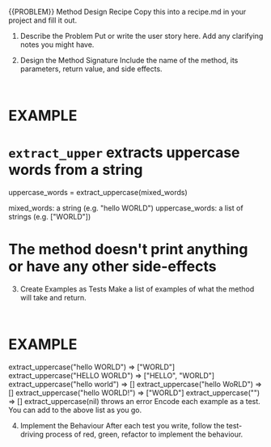 {{PROBLEM}} Method Design Recipe
Copy this into a recipe.md in your project and fill it out.

1. Describe the Problem
   Put or write the user story here. Add any clarifying notes you might have.

2. Design the Method Signature
   Include the name of the method, its parameters, return value, and side effects.

```ruby



```

# EXAMPLE

# `extract_upper` extracts uppercase words from a string

uppercase_words = extract_uppercase(mixed_words)

mixed_words: a string (e.g. "hello WORLD")
uppercase_words: a list of strings (e.g. ["WORLD"])

# The method doesn't print anything or have any other side-effects

3. Create Examples as Tests
   Make a list of examples of what the method will take and return.

```ruby



```

# EXAMPLE

extract_uppercase("hello WORLD") => ["WORLD"]
extract_uppercase("HELLO WORLD") => ["HELLO", "WORLD"]
extract_uppercase("hello world") => []
extract_uppercase("hello WoRLD") => []
extract_uppercase("hello WORLD!") => ["WORLD"]
extract_uppercase("") => []
extract_uppercase(nil) throws an error
Encode each example as a test. You can add to the above list as you go.

4. Implement the Behaviour
   After each test you write, follow the test-driving process of red, green, refactor to implement the behaviour.
